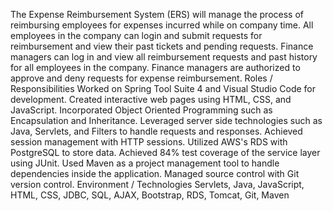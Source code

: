 The Expense Reimbursement System (ERS) will manage the process of reimbursing employees for expenses incurred while on company time. All employees in the company can login and submit requests for reimbursement and view their past tickets and pending requests. Finance managers can log in and view all reimbursement requests and past history for all employees in the company. Finance managers are authorized to approve and deny requests for expense reimbursement.
Roles / Responsibilities
Worked on Spring Tool Suite 4 and Visual Studio Code for development.
Created interactive web pages using HTML, CSS, and JavaScript.
Incorporated Object Oriented Programming such as Encapsulation and Inheritance.
Leveraged server side technologies such as Java, Servlets, and Filters to handle requests and responses.
Achieved session management with HTTP sessions.
Utilized AWS's RDS with PostgreSQL to store data.
Achieved 84% test coverage of the service layer using JUnit.
Used Maven as a project management tool to handle dependencies inside the application.
Managed source control with Git version control. 
Environment / Technologies
Servlets, Java, JavaScript, HTML, CSS, JDBC, SQL, AJAX, Bootstrap, RDS, Tomcat, Git, Maven
